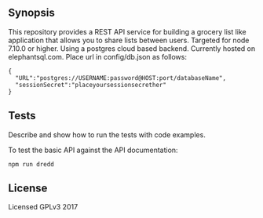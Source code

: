 ## Synopsis

This repository provides a REST API service for building a grocery list like application that allows you to share lists between users. Targeted for node 7.10.0 or higher. Using a postgres cloud based backend. Currently hosted on elephantsql.com. Place url in config/db.json as follows:
```
{
  "URL":"postgres://USERNAME:password@HOST:port/databaseName",
  "sessionSecret":"placeyoursessionsecrether"
}
```
<!--- ## Code Example

Show what the library does as concisely as possible, developers should be able to figure out **how** your project solves their problem by looking at the code example. Make sure the API you are showing off is obvious, and that your code is short and concise.

## Motivation

A short description of the motivation behind the creation and maintenance of the project. This should explain **why** the project exists.

## Installation

Provide code examples and explanations of how to get the project.

## API Reference

Depending on the size of the project, if it is small and simple enough the reference docs can be added to the README. For medium size to larger projects it is important to at least provide a link to where the API reference docs live.
--->

## Tests

Describe and show how to run the tests with code examples.

To test the basic API against the API documentation:

```npm run dredd```
<!---

## Contributors

Let people know how they can dive into the project, include important links to things like issue trackers, irc, twitter accounts if applicable. --->

## License
Licensed GPLv3 2017